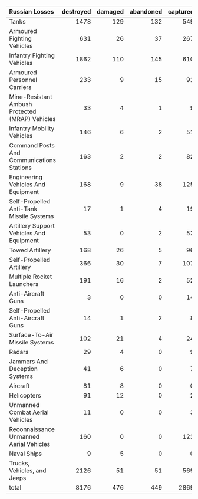 | Russian Losses                                   |   destroyed |   damaged |   abandoned |   captured |   total |
|:-------------------------------------------------|------------:|----------:|------------:|-----------:|--------:|
| Tanks                                            |        1478 |       129 |         132 |        549 |    2288 |
| Armoured Fighting Vehicles                       |         631 |        26 |          37 |        267 |     961 |
| Infantry Fighting Vehicles                       |        1862 |       110 |         145 |        610 |    2727 |
| Armoured Personnel Carriers                      |         233 |         9 |          15 |         91 |     348 |
| Mine-Resistant Ambush Protected  (MRAP) Vehicles |          33 |         4 |           1 |          9 |      47 |
| Infantry Mobility Vehicles                       |         146 |         6 |           2 |         51 |     205 |
| Command Posts And Communications Stations        |         163 |         2 |           2 |         82 |     249 |
| Engineering Vehicles And Equipment               |         168 |         9 |          38 |        125 |     340 |
| Self-Propelled Anti-Tank Missile Systems         |          17 |         1 |           4 |         19 |      41 |
| Artillery Support Vehicles And Equipment         |          53 |         0 |           2 |         52 |     107 |
| Towed Artillery                                  |         168 |        26 |           5 |         96 |     295 |
| Self-Propelled Artillery                         |         366 |        30 |           7 |        107 |     510 |
| Multiple Rocket Launchers                        |         191 |        16 |           2 |         52 |     261 |
| Anti-Aircraft Guns                               |           3 |         0 |           0 |         14 |      17 |
| Self-Propelled Anti-Aircraft Guns                |          14 |         1 |           2 |          8 |      25 |
| Surface-To-Air Missile Systems                   |         102 |        21 |           4 |         24 |     151 |
| Radars                                           |          29 |         4 |           0 |          9 |      42 |
| Jammers And Deception Systems                    |          41 |         6 |           0 |          7 |      54 |
| Aircraft                                         |          81 |         8 |           0 |          0 |      89 |
| Helicopters                                      |          91 |        12 |           0 |          2 |     105 |
| Unmanned Combat Aerial Vehicles                  |          11 |         0 |           0 |          3 |      14 |
| Reconnaissance Unmanned Aerial Vehicles          |         160 |         0 |           0 |        123 |     283 |
| Naval Ships                                      |           9 |         5 |           0 |          0 |      14 |
| Trucks, Vehicles, and Jeeps                      |        2126 |        51 |          51 |        569 |    2797 |
| total                                            |        8176 |       476 |         449 |       2869 |   11970 |